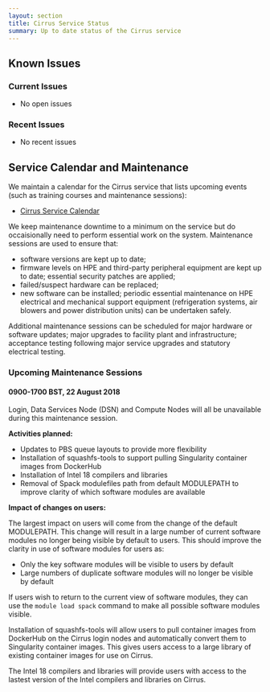 ```yaml
---
layout: section
title: Cirrus Service Status
summary: Up to date status of the Cirrus service
---
```


## Known Issues

### Current Issues

- No open issues

### Recent Issues

- No recent issues

## Service Calendar and Maintenance

We maintain a calendar for the Cirrus service that lists upcoming events (such
as training courses and maintenance sessions):

- [Cirrus Service Calendar](calendar.html)

We keep maintenance downtime to a minimum on the service but do occaisionally
need to perform essential work on the system. Maintenance sessions are used to 
ensure that:

* software versions are kept up to date;
* firmware levels on HPE and third-party peripheral equipment are kept up to date;
essential security patches are applied;
* failed/suspect hardware can be replaced;
* new software can be installed;
periodic essential maintenance on HPE electrical and mechanical support equipment (refrigeration systems, air blowers and power distribution units) can be undertaken safely.

Additional maintenance sessions can be scheduled for major hardware or software updates; major upgrades to facility plant and infrastructure; acceptance testing following major service upgrades and statutory electrical testing.

### Upcoming Maintenance Sessions

#### 0900-1700 BST, 22 August 2018

Login, Data Services Node (DSN) and Compute Nodes will all be unavailable during this maintenance session.

**Activities planned:**
* Updates to PBS queue layouts to provide more flexibility
* Installation of squashfs-tools to support pulling Singularity container images from DockerHub
* Installation of Intel 18 compilers and libraries
* Removal of Spack modulefiles path from default MODULEPATH to improve clarity of which software modules are available

**Impact of changes on users:**

The largest impact on users will come from the change of the default MODULEPATH. This change will result in
a large number of current software modules no longer being visible by default to users. This should improve the
clarity in use of software modules for users as:

* Only the key software modules will be visible to users by default
* Large numbers of duplicate software modules will no longer be visible by default

If users wish to return to the current view of software modules, they can use the `module load spack` command to
make all possible software modules visible.

Installation of squashfs-tools will allow users to pull container images from DockerHub on the Cirrus login
nodes and automatically convert them to Singularity container images. This gives users access to a large library
of existing container images for use on Cirrus.

The Intel 18 compilers and libraries will provide users with access to the lastest version of the Intel compilers
and libraries on Cirrus.
